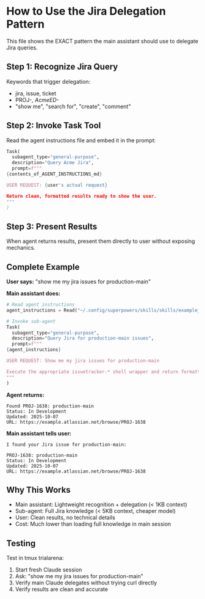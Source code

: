 # How to Use the Jira Delegation Pattern

This file shows the EXACT pattern the main assistant should use to delegate Jira queries.

## Step 1: Recognize Jira Query

Keywords that trigger delegation:
- jira, issue, ticket
- PROJ-*, AcmeED-*
- "show me", "search for", "create", "comment"

## Step 2: Invoke Task Tool

Read the agent instructions file and embed it in the prompt:

```python
Task(
  subagent_type="general-purpose",
  description="Query Acme Jira",
  prompt=f"""
{contents_of_AGENT_INSTRUCTIONS_md}

USER REQUEST: {user's actual request}

Return clean, formatted results ready to show the user.
"""
)
```

## Step 3: Present Results

When agent returns results, present them directly to user without exposing mechanics.

## Complete Example

**User says:** "show me my jira issues for production-main"

**Main assistant does:**

```python
# Read agent instructions
agent_instructions = Read("~/.config/superpowers/skills/skills/examplejobinc/delegating-to-issuetracker-agent/AGENT-INSTRUCTIONS.md")

# Invoke sub-agent
Task(
  subagent_type="general-purpose",
  description="Query Jira for production-main issues",
  prompt=f"""
{agent_instructions}

USER REQUEST: Show me my jira issues for production-main

Execute the appropriate issuetracker-* shell wrapper and return formatted results.
"""
)
```

**Agent returns:**
```
Found PROJ-1638: production-main
Status: In Development
Updated: 2025-10-07
URL: https://example.atlassian.net/browse/PROJ-1638
```

**Main assistant tells user:**
```
I found your Jira issue for production-main:

PROJ-1638: production-main
Status: In Development
Updated: 2025-10-07
URL: https://example.atlassian.net/browse/PROJ-1638
```

## Why This Works

- Main assistant: Lightweight recognition + delegation (< 1KB context)
- Sub-agent: Full Jira knowledge (< 5KB context, cheaper model)
- User: Clean results, no technical details
- Cost: Much lower than loading full knowledge in main session

## Testing

Test in tmux trialarena:
1. Start fresh Claude session
2. Ask: "show me my jira issues for production-main"
3. Verify main Claude delegates without trying curl directly
4. Verify results are clean and accurate
